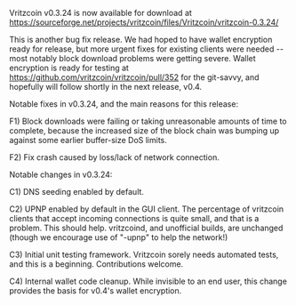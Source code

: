 Vritzcoin v0.3.24 is now available for download at
https://sourceforge.net/projects/vritzcoin/files/Vritzcoin/vritzcoin-0.3.24/

This is another bug fix release.  We had hoped to have wallet encryption ready for release, but more urgent fixes for existing clients were needed -- most notably block download problems were getting severe.  Wallet encryption is ready for testing at https://github.com/vritzcoin/vritzcoin/pull/352 for the git-savvy, and hopefully will follow shortly in the next release, v0.4.

Notable fixes in v0.3.24, and the main reasons for this release:

F1) Block downloads were failing or taking unreasonable amounts of time to complete, because the increased size of the block chain was bumping up against some earlier buffer-size DoS limits.

F2) Fix crash caused by loss/lack of network connection.

Notable changes in v0.3.24:

C1) DNS seeding enabled by default.

C2) UPNP enabled by default in the GUI client.  The percentage of vritzcoin clients that accept incoming connections is quite small, and that is a problem.  This should help.  vritzcoind, and unofficial builds, are unchanged (though we encourage use of "-upnp" to help the network!)

C3) Initial unit testing framework.  Vritzcoin sorely needs automated tests, and this is a beginning.  Contributions welcome.

C4) Internal wallet code cleanup.  While invisible to an end user, this change provides the basis for v0.4's wallet encryption.
